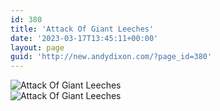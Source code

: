 ```yaml
---
id: 380
title: 'Attack Of Giant Leeches'
date: '2023-03-17T13:45:11+00:00'
layout: page
guid: 'http://new.andydixon.com/?page_id=380'
---
```


![Attack Of Giant Leeches](https://i0.wp.com/assets.g8x2.ldn.idrivee2-23.com/posters/Attack%20Of%20Giant%20Leeches%2001.jpg?w=1200&ssl=1 "Attack Of Giant Leeches")  
![Attack Of Giant Leeches](https://i0.wp.com/assets.g8x2.ldn.idrivee2-23.com/posters/Attack%20Of%20Giant%20Leeches%2002.jpg?w=1200&ssl=1 "Attack Of Giant Leeches")